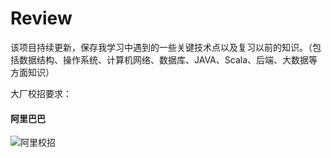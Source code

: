 # Review
该项目持续更新，保存我学习中遇到的一些关键技术点以及复习以前的知识。（包括数据结构、操作系统、计算机网络、数据库、JAVA、Scala、后端、大数据等方面知识）


大厂校招要求：
#### 阿里巴巴

![阿里校招](https://github.com/ljcan/jqBlogs/blob/master/%E9%98%BF%E9%87%8C.png)
